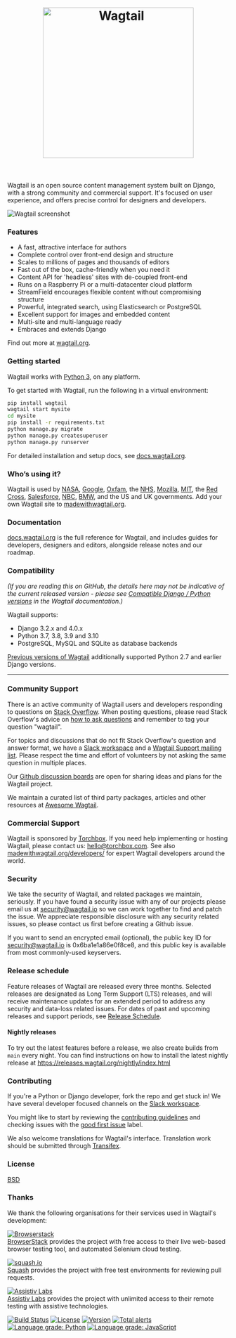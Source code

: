 <h1 align="center">
    <img width="343" src="https://cdn.jsdelivr.net/gh/wagtail/wagtail@main/.github/wagtail.svg" alt="Wagtail">
    <br>
    <br>
</h1>

Wagtail is an open source content management system built on Django, with a strong community and commercial support. It's focused on user experience, and offers precise control for designers and developers.

![Wagtail screenshot](https://cdn.jsdelivr.net/gh/wagtail/wagtail@main/.github/wagtail-screenshot-with-browser.png)

### Features

* A fast, attractive interface for authors
* Complete control over front-end design and structure
* Scales to millions of pages and thousands of editors
* Fast out of the box, cache-friendly when you need it
* Content API for 'headless' sites with de-coupled front-end
* Runs on a Raspberry Pi or a multi-datacenter cloud platform
* StreamField encourages flexible content without compromising structure
* Powerful, integrated search, using Elasticsearch or PostgreSQL
* Excellent support for images and embedded content
* Multi-site and multi-language ready
* Embraces and extends Django

Find out more at [wagtail.org](https://wagtail.org/).

### Getting started

Wagtail works with [Python 3](https://www.python.org/downloads/), on any platform.

To get started with Wagtail, run the following in a virtual environment:

``` bash
pip install wagtail
wagtail start mysite
cd mysite
pip install -r requirements.txt
python manage.py migrate
python manage.py createsuperuser
python manage.py runserver
```

For detailed installation and setup docs, see [docs.wagtail.org](https://docs.wagtail.org/).

### Who’s using it?

Wagtail is used by [NASA](https://www.nasa.gov/), [Google](https://www.google.com/), [Oxfam](https://www.oxfam.org/en), the [NHS](https://www.nhs.uk/), [Mozilla](https://www.mozilla.org/en-US/), [MIT](https://www.mit.edu/), the [Red Cross](https://www.icrc.org/en), [Salesforce](https://www.salesforce.com/), [NBC](https://www.nbc.com/), [BMW](https://www.bmw.com/en/index.html), and the US and UK governments. Add your own Wagtail site to [madewithwagtail.org](https://madewithwagtail.org).

### Documentation

[docs.wagtail.org](https://docs.wagtail.org/) is the full reference for Wagtail, and includes guides for developers, designers and editors, alongside release notes and our roadmap.

### Compatibility

_(If you are reading this on GitHub, the details here may not be indicative of the current released version - please see [Compatible Django / Python versions](https://docs.wagtail.org/en/stable/releases/upgrading.html#compatible-django-python-versions) in the Wagtail documentation.)_

Wagtail supports:

* Django 3.2.x and 4.0.x
* Python 3.7, 3.8, 3.9 and 3.10
* PostgreSQL, MySQL and SQLite as database backends

[Previous versions of Wagtail](https://docs.wagtail.org/en/stable/releases/upgrading.html#compatible-django-python-versions) additionally supported Python 2.7 and earlier Django versions.

---

### Community Support

There is an active community of Wagtail users and developers responding to questions on [Stack Overflow](https://stackoverflow.com/questions/tagged/wagtail). When posting questions, please read Stack Overflow's advice on [how to ask questions](https://stackoverflow.com/help/how-to-ask) and remember to tag your question "wagtail".

For topics and discussions that do not fit Stack Overflow's question and answer format, we have a [Slack workspace](https://github.com/wagtail/wagtail/wiki/Slack) and a [Wagtail Support mailing list](https://groups.google.com/forum/#!forum/wagtail). Please respect the time and effort of volunteers by not asking the same question in multiple places.

Our [Github discussion boards](https://github.com/wagtail/wagtail/discussions) are open for sharing ideas and plans for the Wagtail project.

We maintain a curated list of third party packages, articles and other resources at [Awesome Wagtail](https://github.com/springload/awesome-wagtail).

### Commercial Support

Wagtail is sponsored by [Torchbox](https://torchbox.com/). If you need help implementing or hosting Wagtail, please contact us: hello@torchbox.com. See also [madewithwagtail.org/developers/](https://madewithwagtail.org/developers/) for expert Wagtail developers around the world.

### Security

We take the security of Wagtail, and related packages we maintain, seriously. If you have found a security issue with any of our projects please email us at [security@wagtail.io](mailto:security@wagtail.io) so we can work together to find and patch the issue. We appreciate responsible disclosure with any security related issues, so please contact us first before creating a Github issue.

If you want to send an encrypted email (optional), the public key ID for security@wagtail.io is 0x6ba1e1a86e0f8ce8, and this public key is available from most commonly-used keyservers.

### Release schedule

Feature releases of Wagtail are released every three months. Selected releases are designated as Long Term Support (LTS) releases, and will receive maintenance updates for an extended period to address any security and data-loss related issues. For dates of past and upcoming releases and support periods, see [Release Schedule](https://github.com/wagtail/wagtail/wiki/Release-schedule).

#### Nightly releases

To try out the latest features before a release, we also create builds from `main` every night. You can find instructions on how to install the latest nightly release at https://releases.wagtail.org/nightly/index.html

### Contributing

If you're a Python or Django developer, fork the repo and get stuck in! We have several developer focused channels on the [Slack workspace](https://github.com/wagtail/wagtail/wiki/Slack).

You might like to start by reviewing the [contributing guidelines](https://docs.wagtail.org/en/latest/contributing/index.html) and checking issues with the [good first issue](https://github.com/wagtail/wagtail/labels/good%20first%20issue) label.

We also welcome translations for Wagtail's interface. Translation work should be submitted through [Transifex](https://www.transifex.com/projects/p/wagtail/).

### License
[BSD](https://github.com/wagtail/wagtail/blob/main/LICENSE)

### Thanks

We thank the following organisations for their services used in Wagtail's development:

[![Browserstack](https://cdn.jsdelivr.net/gh/wagtail/wagtail@main/.github/browserstack-logo.svg)](https://www.browserstack.com/)<br>
[BrowserStack](https://www.browserstack.com/) provides the project with free access to their live web-based browser testing tool, and automated Selenium cloud testing.

[![squash.io](https://cdn.jsdelivr.net/gh/wagtail/wagtail@main/.github/squash-logo.svg)](https://www.squash.io/)<br>
[Squash](https://www.squash.io/) provides the project with free test environments for reviewing pull requests.

[![Assistiv Labs](https://cdn.jsdelivr.net/gh/wagtail/wagtail@main/.github/assistivlabs-logo.png)](https://assistivlabs.com/)<br>
[Assistiv Labs](https://assistivlabs.com/) provides the project with unlimited access to their remote testing with assistive technologies.

[![Build Status](https://github.com/wagtail/wagtail/workflows/Wagtail%20CI/badge.svg)](https://github.com/wagtail/wagtail/actions)
[![License](https://img.shields.io/badge/license-BSD-blue.svg)](https://opensource.org/licenses/BSD-3-Clause)
[![Version](https://img.shields.io/pypi/v/wagtail.svg)](https://pypi.python.org/pypi/wagtail/)
[![Total alerts](https://img.shields.io/lgtm/alerts/g/wagtail/wagtail.svg?logo=lgtm&logoWidth=18)](https://lgtm.com/projects/g/wagtail/wagtail/alerts/)
[![Language grade: Python](https://img.shields.io/lgtm/grade/python/g/wagtail/wagtail.svg?logo=lgtm&logoWidth=18)](https://lgtm.com/projects/g/wagtail/wagtail/context:python)
[![Language grade: JavaScript](https://img.shields.io/lgtm/grade/javascript/g/wagtail/wagtail.svg?logo=lgtm&logoWidth=18)](https://lgtm.com/projects/g/wagtail/wagtail/context:javascript)
